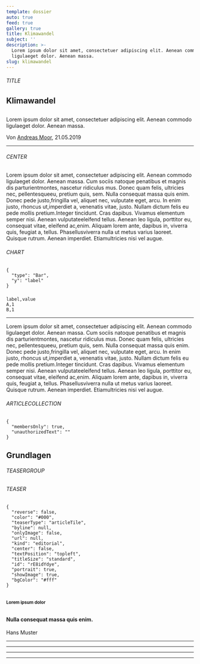 ```yaml
---
template: dossier
auto: true
feed: true
gallery: true
title: Klimawandel
subject: ''
description: >-
  Lorem ipsum dolor sit amet, consectetuer adipiscing elit. Aenean commodo
  ligulaeget dolor. Aenean massa.
slug: klimawandel
---
```


<section><h6>TITLE</h6>

# Klimawandel

## 

Lorem ipsum dolor sit amet, consectetuer adipiscing elit. Aenean commodo ligulaeget dolor. Aenean massa.

Von [Andreas Moor](/~65b64225-3843-4e41-a7a6-716ae81a5d57), 21.05.2019

<hr /></section>

<section><h6>CENTER</h6>

Lorem ipsum dolor sit amet, consectetuer adipiscing elit. Aenean commodo ligulaeget dolor. Aenean massa. Cum sociis natoque penatibus et magnis dis parturientmontes, nascetur ridiculus mus. Donec quam felis, ultricies nec, pellentesqueeu, pretium quis, sem. Nulla consequat massa quis enim. Donec pede justo,fringilla vel, aliquet nec, vulputate eget, arcu. In enim justo, rhoncus ut,imperdiet a, venenatis vitae, justo. Nullam dictum felis eu pede mollis pretium.Integer tincidunt. Cras dapibus. Vivamus elementum semper nisi. Aenean vulputateeleifend tellus. Aenean leo ligula, porttitor eu, consequat vitae, eleifend ac,enim. Aliquam lorem ante, dapibus in, viverra quis, feugiat a, tellus. Phasellusviverra nulla ut metus varius laoreet. Quisque rutrum. Aenean imperdiet. Etiamultricies nisi vel augue.

<section><h6>CHART</h6>

```
{
  "type": "Bar",
  "y": "label"
}
```

### 



```
label,value
A,1
B,1
```



<hr /></section>

Lorem ipsum dolor sit amet, consectetuer adipiscing elit. Aenean commodo ligulaeget dolor. Aenean massa. Cum sociis natoque penatibus et magnis dis parturientmontes, nascetur ridiculus mus. Donec quam felis, ultricies nec, pellentesqueeu, pretium quis, sem. Nulla consequat massa quis enim. Donec pede justo,fringilla vel, aliquet nec, vulputate eget, arcu. In enim justo, rhoncus ut,imperdiet a, venenatis vitae, justo. Nullam dictum felis eu pede mollis pretium.Integer tincidunt. Cras dapibus. Vivamus elementum semper nisi. Aenean vulputateeleifend tellus. Aenean leo ligula, porttitor eu, consequat vitae, eleifend ac,enim. Aliquam lorem ante, dapibus in, viverra quis, feugiat a, tellus. Phasellusviverra nulla ut metus varius laoreet. Quisque rutrum. Aenean imperdiet. Etiamultricies nisi vel augue.

<section><h6>ARTICLECOLLECTION</h6>

```
{
  "membersOnly": true,
  "unauthorizedText": ""
}
```

## Grundlagen

<section><h6>TEASERGROUP</h6>

<section><h6>TEASER</h6>

```
{
  "reverse": false,
  "color": "#000",
  "teaserType": "articleTile",
  "byline": null,
  "onlyImage": false,
  "url": null,
  "kind": "editorial",
  "center": false,
  "textPosition": "topleft",
  "titleSize": "standard",
  "id": "rE8idYdye",
  "portrait": true,
  "showImage": true,
  "bgColor": "#fff"
}
```

###### 

# Lorem ipsum dolor

## 

#### Nulla consequat massa quis enim.

Hans Muster

<hr /></section>

<hr /></section>

<hr /></section>



<hr /></section>
